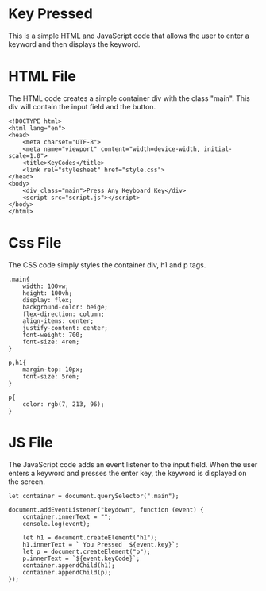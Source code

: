 # Key Pressed
This is a simple HTML and JavaScript code that allows the user to enter a keyword and then displays the keyword.

# HTML File

The HTML code creates a simple container div with the class "main". This div will contain the input field and the button.
```
<!DOCTYPE html>
<html lang="en">
<head>
    <meta charset="UTF-8">
    <meta name="viewport" content="width=device-width, initial-scale=1.0">
    <title>KeyCodes</title>
    <link rel="stylesheet" href="style.css">
</head>
<body>
    <div class="main">Press Any Keyboard Key</div>
    <script src="script.js"></script>
</body>
</html>
```
# Css File
The CSS code simply styles the container div, h1 and p tags.
```
.main{
    width: 100vw;
    height: 100vh;
    display: flex;
    background-color: beige;
    flex-direction: column;
    align-items: center;
    justify-content: center;
    font-weight: 700;
    font-size: 4rem;
}

p,h1{
    margin-top: 10px;
    font-size: 5rem;
}

p{
    color: rgb(7, 213, 96);
}
```
# JS File
The JavaScript code adds an event listener to the input field. When the user enters a keyword and presses the enter key, the keyword is displayed on the screen.
```
let container = document.querySelector(".main");

document.addEventListener("keydown", function (event) {
    container.innerText = "";
    console.log(event);
  
  	let h1 = document.createElement("h1");
    h1.innerText = ` You Pressed  ${event.key}`;
    let p = document.createElement("p");
    p.innerText = `${event.keyCode}`;
    container.appendChild(h1);
    container.appendChild(p);
});
```
